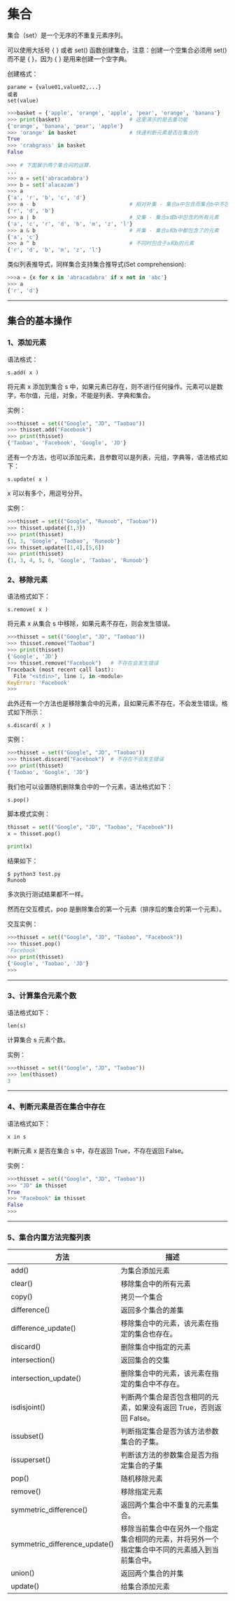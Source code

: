 # 集合 #

集合（set）是一个无序的不重复元素序列。

可以使用大括号 { } 或者 set() 函数创建集合，注意：创建一个空集合必须用 set() 而不是 { }，因为 { } 是用来创建一个空字典。

创建格式：

    parame = {value01,value02,...}
    或者
    set(value)

```python
>>>basket = {'apple', 'orange', 'apple', 'pear', 'orange', 'banana'}
>>> print(basket)                      # 这里演示的是去重功能
{'orange', 'banana', 'pear', 'apple'}
>>> 'orange' in basket                 # 快速判断元素是否在集合内
True
>>> 'crabgrass' in basket
False
 
>>> # 下面展示两个集合间的运算.
...
>>> a = set('abracadabra')
>>> b = set('alacazam')
>>> a                                  
{'a', 'r', 'b', 'c', 'd'}
>>> a - b                              # 相对补集 - 集合a中包含而集合b中不包含的元素
{'r', 'd', 'b'}
>>> a | b                              # 交集 - 集合a或b中包含的所有元素
{'a', 'c', 'r', 'd', 'b', 'm', 'z', 'l'}
>>> a & b                              # 并集 - 集合a和b中都包含了的元素
{'a', 'c'}
>>> a ^ b                              # 不同时包含于a和b的元素
{'r', 'd', 'b', 'm', 'z', 'l'}
```

类似列表推导式，同样集合支持集合推导式(Set comprehension):
```python
>>>a = {x for x in 'abracadabra' if x not in 'abc'}
>>> a
{'r', 'd'}
```

___


## 集合的基本操作 ##

### 1、添加元素 ###
语法格式：

    s.add( x )
将元素 x 添加到集合 s 中，如果元素已存在，则不进行任何操作。元素可以是数字，布尔值，元组，对象，不能是列表、字典和集合。

实例：
```python
>>>thisset = set(("Google", "JD", "Taobao"))
>>> thisset.add("Facebook")
>>> print(thisset)
{'Taobao', 'Facebook', 'Google', 'JD'}
```
还有一个方法，也可以添加元素，且参数可以是列表，元组，字典等，语法格式如下：
    
    s.update( x )
x 可以有多个，用逗号分开。

实例：
```python
>>>thisset = set(("Google", "Runoob", "Taobao"))
>>> thisset.update({1,3})
>>> print(thisset)
{1, 3, 'Google', 'Taobao', 'Runoob'}
>>> thisset.update([1,4],[5,6])  
>>> print(thisset)
{1, 3, 4, 5, 6, 'Google', 'Taobao', 'Runoob'}
```
### 2、移除元素 ###
语法格式如下：

    s.remove( x )

将元素 x 从集合 s 中移除，如果元素不存在，则会发生错误。

```python
>>>thisset = set(("Google", "JD", "Taobao"))
>>> thisset.remove("Taobao")
>>> print(thisset)
{'Google', 'JD'}
>>> thisset.remove("Facebook")   # 不存在会发生错误
Traceback (most recent call last):
  File "<stdin>", line 1, in <module>
KeyError: 'Facebook'
>>>
```
此外还有一个方法也是移除集合中的元素，且如果元素不存在，不会发生错误。格式如下所示：

    s.discard( x )

实例：
```python
>>>thisset = set(("Google", "JD", "Taobao"))
>>> thisset.discard("Facebook")  # 不存在不会发生错误
>>> print(thisset)
{'Taobao', 'Google', 'JD'}
```

我们也可以设置随机删除集合中的一个元素，语法格式如下：

    s.pop() 

脚本模式实例：
```python
thisset = set(("Google", "JD", "Taobao", "Facebook"))
x = thisset.pop()
 
print(x)
```
结果如下：

    $ python3 test.py 
    Runoob

多次执行测试结果都不一样。

然而在交互模式，pop 是删除集合的第一个元素（排序后的集合的第一个元素）。

交互实例：
```python
>>>thisset = set(("Google", "JD", "Taobao", "Facebook"))
>>> thisset.pop()
'Facebook'
>>> print(thisset)
{'Google', 'Taobao', 'JD'}
>>>
```

----

### 3、计算集合元素个数 ###
语法格式如下：

    len(s)

计算集合 s 元素个数。

实例：
```python
>>>thisset = set(("Google", "JD", "Taobao"))
>>> len(thisset)
3
```

---

### 4、判断元素是否在集合中存在 ###

语法格式如下：

    x in s

判断元素 x 是否在集合 s 中，存在返回 True，不存在返回 False。

实例：
```python
>>>thisset = set(("Google", "JD", "Taobao"))
>>> "JD" in thisset
True
>>> "Facebook" in thisset
False
>>>
```

----

### 5、集合内置方法完整列表 ###

|   方法	|   描述|
|   ---	|   ---|
|   add()	|   为集合添加元素|
|   clear()	|   移除集合中的所有元素|
|   copy()	|   拷贝一个集合|
|   difference()	|   返回多个集合的差集|
|   difference_update()	|   移除集合中的元素，该元素在指定的集合也存在。|
|   discard()	|   删除集合中指定的元素|
|   intersection()	|   返回集合的交集|
|   intersection_update()	|   删除集合中的元素，该元素在指定的集合中不存在。|
|   isdisjoint()	|   判断两个集合是否包含相同的元素，如果没有返回 True，否则返回 False。|
|   issubset()	|   判断指定集合是否为该方法参数集合的子集。|
|   issuperset()	|   判断该方法的参数集合是否为指定集合的子集|
|   pop()	|   随机移除元素|
|   remove()	|   移除指定元素|
|   symmetric_difference()	|   返回两个集合中不重复的元素集合。|
|   symmetric_difference_update()	|   移除当前集合中在另外一个指定集合相同的元素，并将另外一个指定集合中不同的元素插入到当前集合中。|
|   union()	|   返回两个集合的并集|
|   update()	|   给集合添加元素|

